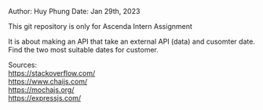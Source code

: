 Author: Huy Phung
Date: Jan 29th, 2023

This git repository is only for Ascenda Intern Assignment

It is about making an API that take an external API (data) and cusomter date. Find the two most suitable dates for customer.

Sources:    
    https://stackoverflow.com/  
    https://www.chaijs.com/  
    https://mochajs.org/  
    https://expressjs.com/  